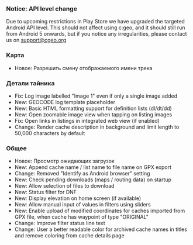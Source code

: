 
### Notice: API level change
Due to upcoming restrictions in Play Store we have upgraded the targeted Android API level. This should not affect using c:geo, and it should still run from Android 5 onwards, but if you notice any irregularities, please contact us on support@cgeo.org

### Карта
- Новое: Разрешить смену отображаемого имени трека

### Детали тайника
- Fix: Log image labelled "Image 1" even if only a single image added
- New: GEOCODE log template placeholder
- New: Basic HTML formatting support for definition lists (dl/dt/dd)
- New: Open zoomable image view when tapping on listing images
- Fix: Open links in listings in integrated web view (if enabled)
- Change: Render cache description in background and limit length to 50,000 characters by default

### Общее
- Новое: Просмотр ожидающих загрузок
- New: Append cache name / list name to file name on GPX export
- Change: Removed "Identify as Android browser" setting
- New: Check pending downloads (maps / routing data) on startup
- New: Allow selection of files to download
- New: Status filter for DNF
- New: Display elevation on home screen (if available)
- New: Allow manual input of values in filters using sliders
- New: Enable upload of modified coordinates for caches imported from GPX file, when cache has waypoint of type "ORIGINAL"
- Change: Improve filter status line text
- Change: User a better readable color for archived cache names in titles and remove coloring from cache details page
